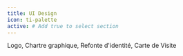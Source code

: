 ```yaml
---
title: UI Design
icon: ti-palette
active: # Add true to select section
---
```

Logo, Chartre graphique, Refonte d'identité, Carte de Visite